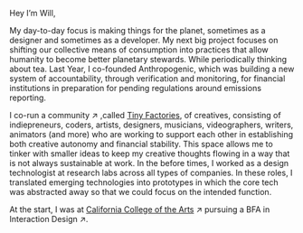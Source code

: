 Hey I’m Will,

My day-to-day focus is making things for the planet, sometimes as a designer and sometimes as a developer. My next big project focuses on shifting our collective means of consumption into practices that allow humanity to become better planetary stewards. While periodically thinking about tea.
Last Year, I co-founded Anthropogenic, which was building a new system of accountability, through verification and monitoring, for financial institutions in preparation for pending regulations around emissions reporting.

I co-run a community ↗ ,called [Tiny Factories](https://tinyfactories.space), of creatives, consisting of indiepreneurs, coders, artists, designers, musicians, videographers, writers, animators (and more) who are working to support each other in establishing both creative autonomy and financial stability. This space allows me to tinker with smaller ideas to keep my creative thoughts flowing in a way that is not always sustainable at work.
In the before times, I worked as a design technologist at research labs across all types of companies. In these roles, I translated emerging technologies into prototypes in which the core tech was abstracted away so that we could focus on the intended function.

At the start, I was at [California College of the Arts](https://cca.edu) ↗ pursuing a BFA in Interaction Design ↗.
